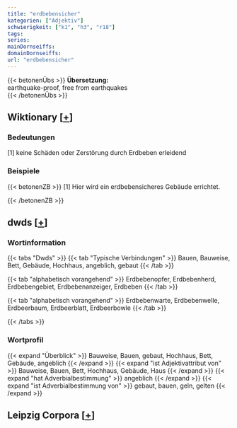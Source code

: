 ```yaml
---
title: "erdbebensicher"
kategorien: ["Adjektiv"]
schwierigkeit: ["k1", "h3", "r18"]
tags:
series:
mainDornseiffs:
domainDornseiffs:
url: "erdbebensicher"
---
```


{{< betonenÜbs >}}
**Übersetzung:**  
earthquake-proof, free from earthquakes  
{{< /betonenÜbs >}}

## Wiktionary [[+](https://de.wiktionary.org/wiki/erdbebensicher)]

### Bedeutungen
[1] keine Schäden oder Zerstörung durch Erdbeben erleidend  

### Beispiele
{{< betonenZB >}}
[1] Hier wird ein erdbebensicheres Gebäude errichtet.  

{{< /betonenZB >}}


## dwds [[+](https://www.dwds.de/wb/erdbebensicher)]

### Wortinformation
{{< tabs "Dwds" >}}
{{< tab "Typische Verbindungen" >}}
Bauen, Bauweise, Bett, Gebäude, Hochhaus, angeblich, gebaut
{{< /tab >}}

{{< tab "alphabetisch vorangehend" >}}
Erdbebenopfer, Erdbebenherd, Erdbebengebiet, Erdbebenanzeiger, Erdbeben
{{< /tab >}}

{{< tab "alphabetisch vorangehend" >}}
Erdbebenwarte, Erdbebenwelle, Erdbeerbaum, Erdbeerblatt, Erdbeerbowle
{{< /tab >}}

{{< /tabs >}}

### Wortprofil
{{< expand "Überblick" >}} Bauweise, Bauen, gebaut, Hochhaus, Bett, Gebäude, angeblich {{< /expand >}}
{{< expand "ist Adjektivattribut von" >}} Bauweise, Bauen, Bett, Hochhaus, Gebäude, Haus {{< /expand >}}
{{< expand "hat Adverbialbestimmung" >}} angeblich {{< /expand >}}
{{< expand "ist Adverbialbestimmung von" >}} gebaut, bauen, geln, gelten {{< /expand >}}

## Leipzig Corpora [[+](https://corpora.uni-leipzig.de/en/res?word=erdbebensicher&corpusId=deu_newscrawl-public_2018)]

